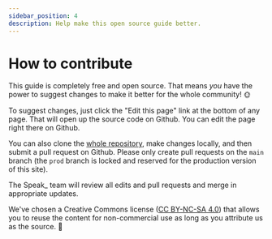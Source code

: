 ```yaml
---
sidebar_position: 4
description: Help make this open source guide better.
---
```


# How to contribute

This guide is completely free and open source. That means _you_ have the power to suggest changes to make it better for the whole community! 🌞

To suggest changes, just click the "Edit this page" link at the bottom of any page. That will open up the source code on Github. You can edit the page right there on Github.

You can also clone the [whole repository](https://github.com/speakcareers/tip), make changes locally, and then submit a pull request on Github. Please only create pull requests on the `main` branch (the `prod` branch is locked and reserved for the production version of this site).

The Speak\_ team will review all edits and pull requests and merge in appropriate updates.

We've chosen a Creative Commons license ([CC BY-NC-SA 4.0](https://creativecommons.org/licenses/by-nc-sa/4.0/)) that allows you to reuse the content for non-commercial use as long as you attribute us as the source. 💖